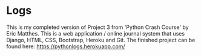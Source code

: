 # Logs

This is my completed version of Project 3 from 'Python Crash Course' by Eric Matthes. This is a web application / online journal system
that uses Django, HTML, CSS, Bootstrap, Heroku and Git. The finished project can be found here: https://pythonlogs.herokuapp.com/
